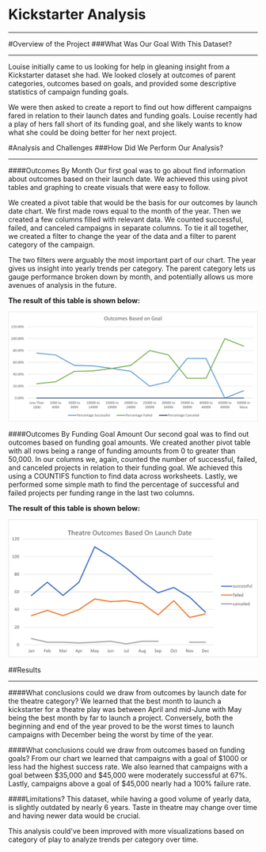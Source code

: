 # Kickstarter Analysis
________________________________________

#Overview of the Project
###What Was Our Goal With This Dataset?
________________________________________

Louise initially came to us looking for help in gleaning insight from a Kickstarter dataset she had. We looked closely at outcomes of parent categories, outcomes based on goals, and provided some descriptive statistics of campaign funding goals.  

We were then asked to create a report to find out how different campaigns fared in relation to their launch dates and funding goals. Louise recently had a play of hers fall short of its funding goal, and she likely wants to know what she could be doing better for her next project.


#Analysis and Challenges
###How Did We Perform Our Analysis?
________________________________________

####Outcomes By Month
Our first goal was to go about find information about outcomes based on their launch date. We achieved this using pivot tables and graphing to create visuals that were easy to follow.

We created a pivot table that would be the basis for our outcomes by launch date chart. We first made rows equal to the month of the year. Then we created a few columns filled with relevant data. We counted successful, failed, and canceled campaigns in separate columns. To tie it all together, we created a filter to change the year of the data and a filter to parent category of the campaign.

The two filters were arguably the most important part of our chart. The year gives us insight into yearly trends per category. The parent category lets us gauge performance broken down by month, and potentially allows us more avenues of analysis in the future.

**The result of this table is shown below:**

![](https://github.com/JosefMoore/kickstarter-analysis/blob/9fd92caf5e47cf7719cf188791daa05c75b237eb/Resources/Outcomes_vs_Goals.png)

####Outcomes By Funding Goal Amount
Our second goal was to find out outcomes based on funding goal amounts. We created another pivot table with all rows being a range of funding amounts from 0 to greater than 50,000. In our columns we, again, counted the number of successful, failed, and canceled projects in relation to their funding goal. We achieved this using a COUNTIFS function to find data across worksheets. Lastly, we performed some simple math to find the percentage of successful and failed projects per funding range in the last two columns.

**The result of this table is shown below:**

![](https://github.com/JosefMoore/kickstarter-analysis/blob/9fd92caf5e47cf7719cf188791daa05c75b237eb/Resources/Theatre%20Outcomes%20Based%20On%20Launch%20Date.png)


##Results
________________________________________

####What conclusions could we draw from outcomes by launch date for the theatre category?
We learned that the best month to launch a kickstarter for a theatre play was between April and mid-June with May being the best month by far to launch a project. Conversely, both the beginning and end of the year proved to be the worst times to launch campaigns with December being the worst by time of the year.

####What conclusions could we draw from outcomes based on funding goals?
From our chart we learned that campaigns with a goal of $1000 or less had the highest success rate. We also learned that campaigns with a goal between $35,000 and $45,000 were moderately successful at 67%. Lastly, campaigns above a goal of $45,000 nearly had a 100% failure rate.

####Limitations?
This dataset, while having a good volume of yearly data, is slightly outdated by nearly 6 years. Taste in theatre may change over time and having newer data would be crucial.

This analysis could've been improved with more visualizations based on category of play to analyze trends per category over time.
